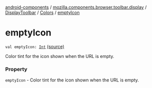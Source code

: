 [android-components](../../../index.md) / [mozilla.components.browser.toolbar.display](../../index.md) / [DisplayToolbar](../index.md) / [Colors](index.md) / [emptyIcon](./empty-icon.md)

# emptyIcon

`val emptyIcon: `[`Int`](https://kotlinlang.org/api/latest/jvm/stdlib/kotlin/-int/index.html) [(source)](https://github.com/mozilla-mobile/android-components/blob/master/components/browser/toolbar/src/main/java/mozilla/components/browser/toolbar/display/DisplayToolbar.kt#L101)

Color tint for the icon shown when the URL is empty.

### Property

`emptyIcon` - Color tint for the icon shown when the URL is empty.
